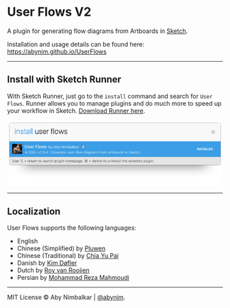 # User Flows V2
A plugin for generating flow diagrams from Artboards in [Sketch](http://www.bohemiancoding.com/sketch/).  

Installation and usage details can be found here: https://abynim.github.io/UserFlows

---

## Install with Sketch Runner
With Sketch Runner, just go to the `install` command and search for `User Flows`. Runner allows you to manage plugins and do much more to speed up your workflow in Sketch. [Download Runner here](http://www.sketchrunner.com).

![Runner Screenshot](user-flows-runner.png?raw=true)

---

## Localization
User Flows supports the following languages:  

- English
- Chinese (Simplified) by [Pluwen](https://twitter.com/pluwen)
- Chinese (Traditional) by [Chia Yu Pai](https://github.com/fantasywind)
- Danish by [Kim Døfler](http://doefler.com)
- Dutch by [Roy van Roojien](http://www.royvanrooijen.nl)
- Persian by [Mohammad Reza Mahmoudi](http://www.rezamahmoudi.ir)

---

MIT License © Aby Nimbalkar | [@abynim](http://twitter.com/abynim).
